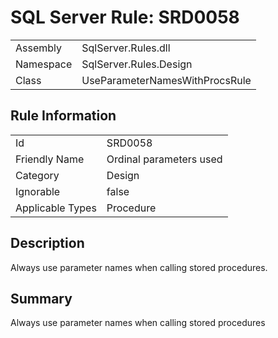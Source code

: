 [This document is automatically generated. All changed made to it WILL be lost]: <>  
  
# SQL Server Rule: SRD0058  
  
|    |    |
|----|----|
| Assembly | SqlServer.Rules.dll   |
| Namespace | SqlServer.Rules.Design |
| Class | UseParameterNamesWithProcsRule |
  
## Rule Information  
  
|    |    |
|----|----|
| Id | SRD0058 |
| Friendly Name | Ordinal parameters used |
| Category | Design |
| Ignorable | false |
| Applicable Types | Procedure  |
  
## Description  
  
Always use parameter names when calling stored procedures.  
  
## Summary  
  
Always use parameter names when calling stored procedures  


